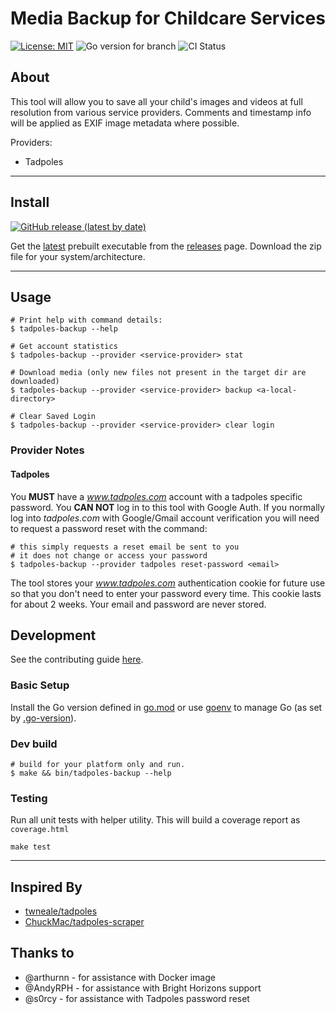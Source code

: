 # Media Backup for Childcare Services

[![License: MIT](https://img.shields.io/badge/License-MIT-red.svg)](https://opensource.org/licenses/MIT)
![Go version for branch](https://img.shields.io/github/go-mod/go-version/leocov-dev/tadpoles-backup/main)
![CI Status](https://img.shields.io/github/actions/workflow/status/leocov-dev/tadpoles-backup/ci.yml)

## About
This tool will allow you to save all your child's images and videos at full resolution from various service providers. Comments and timestamp info will be applied as EXIF image metadata where possible.

Providers:
* Tadpoles

---
## Install
[![GitHub release (latest by date)](https://img.shields.io/github/v/release/leocov-dev/tadpoles-backup)](https://github.com/leocov-dev/tadpoles-backup/releases/latest)

Get the [latest](https://github.com/leocov-dev/tadpoles-backup/releases/latest) prebuilt
executable from the [releases](https://github.com/leocov-dev/tadpoles-backup/releases) page.
Download the zip file for your system/architecture.


---
## Usage

```
# Print help with command details:
$ tadpoles-backup --help

# Get account statistics
$ tadpoles-backup --provider <service-provider> stat

# Download media (only new files not present in the target dir are downloaded)
$ tadpoles-backup --provider <service-provider> backup <a-local-directory>

# Clear Saved Login
$ tadpoles-backup --provider <service-provider> clear login
```

### Provider Notes

#### Tadpoles

You **MUST** have a _www.tadpoles.com_ account with a tadpoles specific password.
You **CAN NOT** log in to this tool with Google Auth.
If you normally log into _tadpoles.com_ with Google/Gmail account verification you will need to
request a password reset with the command:
```shell
# this simply requests a reset email be sent to you
# it does not change or access your password
$ tadpoles-backup --provider tadpoles reset-password <email>
```

The tool stores your _www.tadpoles.com_ authentication cookie for future use so that you don't need to enter your password every time.
This cookie lasts for about 2 weeks. Your email and password are never stored.


## Development

See the contributing guide [here](CONTRIBUTING.md).

### Basic Setup

Install the Go version defined in [go.mod](go.mod) or use [goenv](https://github.com/syndbg/goenv) to manage Go (as set by [.go-version](.go-version)).

### Dev build
```shell
# build for your platform only and run.
$ make && bin/tadpoles-backup --help
```

### Testing

Run all unit tests with helper utility. This will build a coverage report as
`coverage.html`
```shell
make test
```


---
## Inspired By
* [twneale/tadpoles](https://github.com/twneale/tadpoles)
* [ChuckMac/tadpoles-scraper](https://github.com/ChuckMac/tadpoles-scraper)

## Thanks to
* @arthurnn - for assistance with Docker image
* @AndyRPH - for assistance with Bright Horizons support
* @s0rcy - for assistance with Tadpoles password reset
